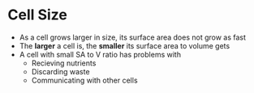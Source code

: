 # Cell Size

- As a cell grows larger in size, its surface area does not grow as fast
- The **larger** a cell is, the **smaller** its surface area to volume gets
- A cell with small SA to V ratio has problems with
	- Recieving nutrients
	- Discarding waste
	- Communicating with other cells